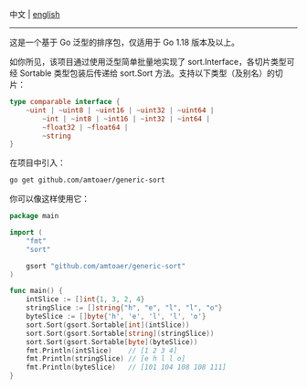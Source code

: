 中文 | [english](README_en.md)

---

这是一个基于 Go 泛型的排序包，仅适用于 Go 1.18 版本及以上。

如你所见，该项目通过使用泛型简单批量地实现了 sort.Interface，各切片类型可经 Sortable 类型包装后传递给 sort.Sort 方法。支持以下类型（及别名）的切片：

```go
type comparable interface {
	~uint | ~uint8 | ~uint16 | ~uint32 | ~uint64 |
		~int | ~int8 | ~int16 | ~int32 | ~int64 |
		~float32 | ~float64 |
		~string
}
```

在项目中引入：

```bash
go get github.com/amtoaer/generic-sort
```

你可以像这样使用它：

```go
package main

import (
	"fmt"
	"sort"

	gsort "github.com/amtoaer/generic-sort"
)

func main() {
	intSlice := []int{1, 3, 2, 4}
	stringSlice := []string{"h", "e", "l", "l", "o"}
	byteSlice := []byte{'h', 'e', 'l', 'l', 'o'}
	sort.Sort(gsort.Sortable[int](intSlice))
	sort.Sort(gsort.Sortable[string](stringSlice))
	sort.Sort(gsort.Sortable[byte](byteSlice))
	fmt.Println(intSlice)    // [1 2 3 4]
	fmt.Println(stringSlice) // [e h l l o]
	fmt.Println(byteSlice)   // [101 104 108 108 111]
}
```
